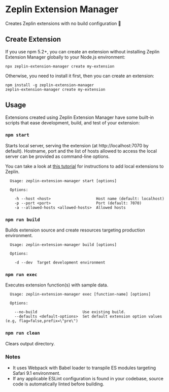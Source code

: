 # Zeplin Extension Manager
Creates Zeplin extensions with no build configuration 🎉

## Create Extension
If you use npm 5.2+, you can create an extension without installing Zeplin Extension Manager globally to your Node.js environment:
```
npx zeplin-extension-manager create my-extension
```

Otherwise, you need to install it first, then you can create an extension:
```
npm install -g zeplin-extension-manager
zeplin-extension-manager create my-extension
```

## Usage
Extensions created using Zeplin Extension Manager have some built-in scripts that ease development, build, and test of your extension:

### `npm start`
Starts local server, serving the extension (at http://localhost:7070 by default). Hostname, port and the list of hosts allowed to access the local server can be provided as command-line options.

You can take a look at [this tutorial](https://github.com/zeplin/zeplin-extension-documentation/blob/master/tutorial.md) for instructions to add local extensions to Zeplin.
```
  Usage: zeplin-extension-manager start [options]

  Options:

    -h --host <host>                    Host name (default: localhost)
    -p --port <port>                    Port (default: 7070)
    -a --allowed-hosts <allowed-hosts>  Allowed hosts
```

### `npm run build`
Builds extension source and create resources targeting production environment.
```
  Usage: zeplin-extension-manager build [options]

  Options:

    -d --dev  Target development environment
```

### `npm run exec`
Executes extension function(s) with sample data.
```
  Usage: zeplin-extension-manager exec [function-name] [options]

  Options:

    --no-build                    Use existing build.
    --defaults <default-options>  Set default extension option values (e.g, flag=false,prefix=\"pre\")
```

### `npm run clean`
Clears output directory.

### Notes
* It uses Webpack with Babel loader to transpile ES modules targeting Safari 9.1 environment.
* If any applicable ESLint configuration is found in your codebase, source code is automatically linted before building.